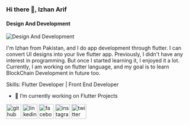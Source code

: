 ### Hi there 👋, Izhan Arif
#### Design And Development
![Design And Development](https://media-exp1.licdn.com/dms/image/C4D16AQGbvGKNaMaDYg/profile-displaybackgroundimage-shrink_200_800/0/1659360218668?e=1665014400&v=beta&t=tB_A5uyCstycicI0-vEHcBeD44g8eL2GxlhHcfKLebU)

I'm Izhan from Pakistan, and I do app development through flutter. I can convert UI designs into your live flutter app. Previously, I didn't have any interest in programming. But once I started learning it, I enjoyed it a lot. Currently, I am working on flutter language, and my goal is to learn BlockChain Development in future too.

Skills: Flutter Developer | Front End Developer

- 🔭 I’m currently working on Flutter Projects 


[<img src='https://cdn.jsdelivr.net/npm/simple-icons@3.0.1/icons/github.svg' alt='github' height='40'>](https://github.com/https://github.com/IzhanArif)  [<img src='https://cdn.jsdelivr.net/npm/simple-icons@3.0.1/icons/linkedin.svg' alt='linkedin' height='40'>](https://www.linkedin.com/in/https://www.linkedin.com/in/izhan-arif-8a2ab6243//)  [<img src='https://cdn.jsdelivr.net/npm/simple-icons@3.0.1/icons/facebook.svg' alt='facebook' height='40'>](https://www.facebook.com/https://www.facebook.com/izhan.memon.79)  [<img src='https://cdn.jsdelivr.net/npm/simple-icons@3.0.1/icons/instagram.svg' alt='instagram' height='40'>](https://www.instagram.com/https://www.instagram.com/izhanarif_official//)  [<img src='https://cdn.jsdelivr.net/npm/simple-icons@3.0.1/icons/twitter.svg' alt='twitter' height='40'>](https://twitter.com/https://twitter.com/izhanrf)  

